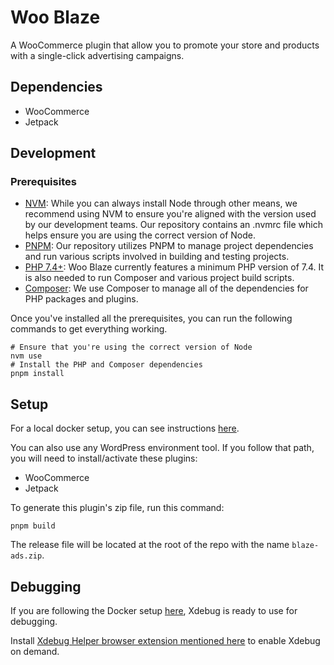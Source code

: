 # Woo Blaze

A WooCommerce plugin that allow you to promote your store and products with a single-click advertising campaigns.

## Dependencies
* WooCommerce
* Jetpack

## Development

### Prerequisites
* [NVM](https://github.com/nvm-sh/nvm#installing-and-updating): While you can always install Node through other means, we recommend using NVM to ensure you're aligned with the version used by our development teams. Our repository contains an .nvmrc file which helps ensure you are using the correct version of Node.
* [PNPM](https://pnpm.io/installation): Our repository utilizes PNPM to manage project dependencies and run various scripts involved in building and testing projects.
* [PHP 7.4+](https://www.php.net/manual/en/install.php): Woo Blaze currently features a minimum PHP version of 7.4. It is also needed to run Composer and various project build scripts.
* [Composer](https://getcomposer.org/doc/00-intro.md): We use Composer to manage all of the dependencies for PHP packages and plugins.

Once you've installed all the prerequisites, you can run the following commands to get everything working.
```
# Ensure that you're using the correct version of Node
nvm use
# Install the PHP and Composer dependencies
pnpm install
```

## Setup

For a local docker setup, you can see instructions [here](docker/README.md).

You can also use any WordPress environment tool. If you follow that path, you will need to install/activate these plugins:
* WooCommerce
* Jetpack

To generate this plugin's zip file, run this command:
```
pnpm build
```

The release file will be located at the root of the repo with the name `blaze-ads.zip`. 

## Debugging

If you are following the Docker setup [here](docker/README.md), Xdebug is ready to use for debugging.

Install [Xdebug Helper browser extension mentioned here](https://xdebug.org/docs/remote) to enable Xdebug on demand.
